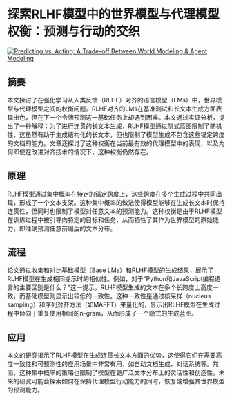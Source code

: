 # 探索RLHF模型中的世界模型与代理模型权衡：预测与行动的交织

[![Predicting vs. Acting: A Trade-off Between World Modeling & Agent Modeling](https://arxiv-research-1301205113.cos.ap-guangzhou.myqcloud.com/images/2407.02446v1.pdf_0.jpg)](https://arxiv.org/abs/2407.02446v1)

## 摘要

本文探讨了在强化学习从人类反馈（RLHF）对齐的语言模型（LMs）中，世界模型与代理模型之间的权衡问题。RLHF对齐的LMs在基准测试和长文本生成方面表现出色，但在下一个令牌预测这一基础任务上却遇到困难。本文通过实证分析，提出了一种解释：为了进行连贯的长文本生成，RLHF模型通过隐式蓝图限制了随机性，这虽然有助于生成结构化的长文本，但也限制了模型生成不包含这些锚定跨度的文档的能力。文章还探讨了这种权衡在当前最有效的代理模型中的表现，以及为何即使在改进对齐技术的情况下，这种权衡仍然存在。

## 原理

RLHF模型通过集中概率在特定的锚定跨度上，这些跨度在多个生成过程中共同出现，形成了一个文本支架。这种集中概率的做法使得模型能够在生成长文本时保持连贯性，但同时也限制了模型对任意文本的预测能力。这种权衡是由于RLHF模型在训练过程中被引导向特定的目标和任务，从而牺牲了其作为世界模型的原始能力，即准确预测任意前缀后的文本分布。

## 流程

论文通过收集和对比基础模型（Base LMs）和RLHF模型的生成结果，展示了RLHF模型在生成相同提示时的相似性。例如，对于“Python和JavaScript编程语言的主要区别是什么？”这一提示，RLHF模型生成的文本在多个长跨度上高度一致，而基础模型则显示出较低的一致性。这种一致性是通过核采样（nucleus sampling）和序列对齐方法（如MAFFT）来量化的，显示出RLHF模型在生成过程中倾向于重复使用相同的n-gram，从而形成了一个隐式的生成蓝图。

## 应用

本文的研究揭示了RLHF模型在生成连贯长文本方面的优势，这使得它们在需要高度一致性和可预测性的应用场景中非常有用，如自动文档生成、对话系统等。然而，这种集中概率的策略也限制了模型在更广泛文本分布上的灵活性和创造性。未来的研究可能会探索如何在保持代理模型行动能力的同时，恢复或增强其世界模型的预测能力。

